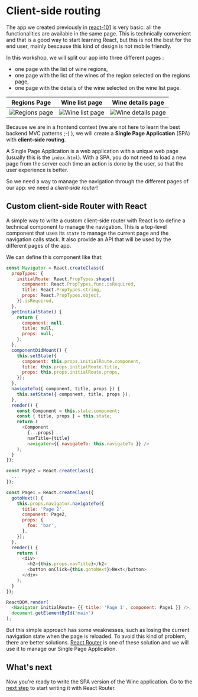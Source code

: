 # Client-side routing

The app we created previously in [react-101](https://github.com/react-bootcamp/react-101) is very basic: all the functionalities are available in the same page. This is technically convenient and that is a good way to start learning React, but this is not the best for the end user, mainly bescause this kind of design is not mobile friendly.

In this workshop, we will split our app into three different pages :
* one page with the list of wine regions,
* one page with the list of the wines of the region selected on the regions page,
* one page with the details of the wine selected on the wine list page.

| Regions Page | Wine list page | Wine details page |
| ------------ | -------------- | ----------------- |
| <img src='https://github.com/react-bootcamp/react-102/raw/master/instructions/img/screenshot-regions.png' alt='Regions page'> | <img src='https://github.com/react-bootcamp/react-102/raw/master/instructions/img/screenshot-wine-list.png' alt='Wine list page'> | <img src='https://github.com/react-bootcamp/react-102/raw/master/instructions/img/screenshot-wine-details.png' alt='Wine details page'> |

Because we are in a frontend context (we are not here to learn the best backend MVC patterns ;-) ), we will create a **Single Page Application** (SPA) with **client-side routing**.

A Single Page Application is a web application with a unique web page (usually this is the `index.html`). With a SPA, you do not need to load a new page from the server each time an action is done by the user, so that the user experience is better.

So we need a way to manage the navigation through the different pages of our app: we need a *client-side router*!

## Custom client-side Router with React

A simple way to write a custom client-side router with React is to define a technical component to manage the navigation.
This is a top-level component that uses its `state` to manage the current page and the navigation calls stack. It also provide an API that will be used by the different pages of the app.

We can define this component like that:

```javascript
const Navigator = React.createClass({
  propTypes: {
    initialRoute: React.PropTypes.shape({
      component: React.PropTypes.func.isRequired,
      title: React.PropTypes.string,
      props: React.PropTypes.object,
    }).isRequired,
  },
  getInitialState() {
    return {
      component: null,
      title: null,
      props: null,
    };
  },
  componentDidMount() {
    this.setState({
      component: this.props.initialRoute.component,
      title: this.props.initialRoute.title,
      props: this.props.initialRoute.props,
    });
  },
  navigateTo({ component, title, props }) {
    this.setState({ component, title, props });
  },
  render() {
    const Component = this.state.component;
    const { title, props } = this.state;
    return (
      <Component
        {...props}
        navTitle={title}
        navigator={{ navigateTo: this.navigateTo }} />
    );
  }
});

const Page2 = React.createClass({
  ...
});

const Page1 = React.createClass({
  gotoNext() {
    this.props.navigator.navigateTo({
      title: 'Page 2',
      component: Page2,
      props: {
        foo: 'bar',
      },
    });
  },
  render() {
    return (
      <div>
        <h2>{this.props.navTitle}</h2>
        <button onClick={this.gotoNext}>Next</button>
      </div>
    );
  }
});

ReactDOM.render(
  <Navigator initialRoute= {{ title: 'Page 1', component: Page1 }} />,
  document.getElementById('main')
);
```

But this simple approach has some weaknesses, such as losing the current navigation state when the page is reloaded.
To avoid this kind of problem, there are better solutions. [React Router](https://github.com/ReactTraining/react-router) is one of these solution and we will use it to manage our Single Page Application.

## What's next

Now you're ready to write the SPA version of the Wine application.
Go to the [next step](./1-react-router.md) to start writing it with React Router.
